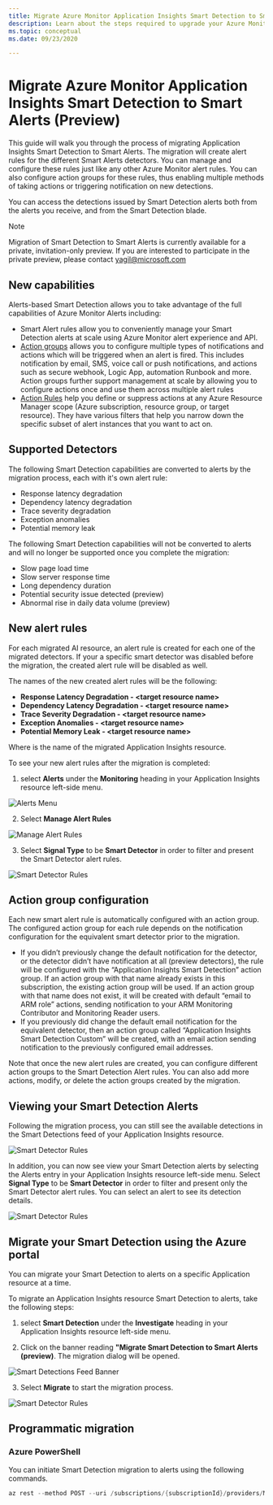 ```yaml
---
title: Migrate Azure Monitor Application Insights Smart Detection to Smart Alerts (Preview) | Microsoft Docs
description: Learn about the steps required to upgrade your Azure Monitor Application Insights Smart Detection to the new Smart Alert-based detection. 
ms.topic: conceptual
ms.date: 09/23/2020

---
```


# Migrate Azure Monitor Application Insights Smart Detection to Smart Alerts (Preview) 

This guide will walk you through the process of migrating Application Insights Smart Detection to Smart Alerts.  The migration will create alert rules for the different Smart Alerts detectors. You can manage and configure these rules just like any other Azure Monitor alert rules. You can also configure action groups for these rules, thus enabling multiple methods of taking actions or triggering notification on new detections.

You can access the detections issued by Smart Detection alerts both from the alerts you receive, and from the Smart Detection blade. 

> [!NOTE]
> Migration of Smart Detection to Smart Alerts is currently available for a private, invitation-only preview. If you are interested to participate in the private preview, please contact yagil@microsoft.com

## New capabilities

Alerts-based Smart Detection allows you to take advantage of the full capabilities of Azure Monitor Alerts including:

* Smart Alert rules allow you to conveniently manage your Smart Detection alerts at scale using Azure Monitor alert experience and API.
* [Action groups](https://docs.microsoft.com/azure/azure-monitor/platform/action-groups) allows you to configure multiple types of notifications and actions which will be triggered when an alert is fired. This includes notification by email, SMS, voice call or push notifications, and actions such as secure webhook, Logic App, automation Runbook and more. Action groups further support management at scale by allowing you to configure actions once and use them across multiple alert rules
* [Action Rules](https://docs.microsoft.com/azure/azure-monitor/platform/alerts-action-rules?tabs=portal) help you define or suppress actions at any Azure Resource Manager scope (Azure subscription, resource group, or target resource). They have various filters that help you narrow down the specific subset of alert instances that you want to act on. 

## Supported Detectors 

The following Smart Detection capabilities are converted to alerts by the migration process, each with it's own alert rule:
* Response latency degradation
* Dependency latency degradation
* Trace severity degradation
* Exception anomalies
* Potential memory leak

The following Smart Detection capabilities will not be converted to alerts and will no longer be supported once you complete the migration:
* Slow page load time
* Slow server response time
* Long dependency duration
* Potential security issue detected (preview)
* Abnormal rise in daily data volume (preview)


## New alert rules

For each migrated AI resource, an alert rule is created for each one of the migrated detectors. If your a specific smart detector was disabled before the migration, the created alert rule will be disabled as well. 

The names of the new created alert rules will be the following:
* **Response Latency Degradation - \<target resource name\>**
* **Dependency Latency Degradation - \<target resource name\>**
* **Trace Severity Degradation - \<target resource name\>**
* **Exception Anomalies - \<target resource name\>**
* **Potential Memory Leak - \<target resource name\>**

Where <target resource name> is the name of the migrated Application Insights resource.

To see your new alert rules after the migration is completed:

1. select **Alerts** under the **Monitoring** heading in your Application Insights resource left-side menu.

![Alerts Menu](./media/Application-Insights-Alerts.png)

2. Select **Manage Alert Rules**

![Manage Alert Rules](./media/Manage-Alert-Rules.png)

3. Select **Signal Type** to be **Smart Detector** in order to filter and present the Smart Detector alert rules.

![Smart Detector Rules](./media/Smart-Detector-Rules.png)

## Action group configuration
Each new smart alert rule is automatically configured with an action group. The configured action group for each rule depends on the notification configuration for the equivalent smart detector prior to the migration.
* If you didn’t previously change the default notification for the detector, or the detector didn’t have notification at all (preview detectors), the rule will be configured with the “Application Insights Smart Detection” action group. If an action group with that name already exists in this subscription, the existing action group will be used. If an action group with that name does not exist, it will be created with  default “email to ARM role” actions, sending notification to your ARM Monitoring Contributor and Monitoring Reader users.
* If you previously did change the default email notification for the equivalent detector, then an action group called “Application Insights Smart Detection Custom” will be created, with an email action sending notification to the previously configured email addresses.

Note that once the new alert rules are created, you can configure different action groups to the Smart Detection Alert rules. You can also add more actions, modify, or delete the action groups created by the migration.

## Viewing your Smart Detection Alerts
Following the migration process, you can still see the available detections in the Smart Detections feed of your Application Insights resource.

![Smart Detector Rules](./media/Smart-Detection-Feed.png)

In addition, you can now see view your Smart Detection alerts by selecting the Alerts entry in your Application Insights resource left-side menu. Select **Signal Type** to be **Smart Detector** in order to filter and present only the Smart Detector alert rules. You can select an alert to see its detection details.

![Smart Detector Rules](./media/Smart-Detection-Alerts.png)

    
## Migrate your Smart Detection using the Azure portal
You can migrate your Smart Detection to alerts on a specific Application resource at a time. 

To migrate an Application Insights resource Smart Detection to alerts, take the following steps:

1. select **Smart Detection** under the **Investigate** heading in your Application Insights resource left-side menu.


2. Click on the banner reading **"Migrate Smart Detection to Smart Alerts (preview)**. The migration dialog will be opened.

![Smart Detections Feed Banner](./media/Application-Insights-Alerts.png)

3. Select **Migrate** to start the migration process.

![Smart Detector Rules](./media/Smart-Detector-Rules.png)




## Programmatic migration

### Azure PowerShell
You can initiate Smart Detection migration to alerts using the following commands.

```powershell
az rest --method POST --uri /subscriptions/{subscriptionId}/providers/Microsoft.AlertsManagement/migrateFromSmartDetections?api-version=2020-11-01 --body @body.txt
```
